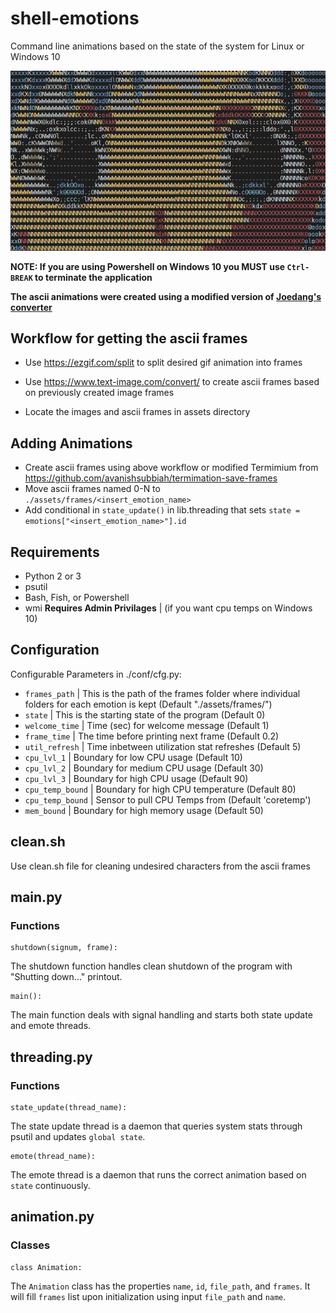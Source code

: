 # shell-emotions
Command line animations based on the state of the system for Linux or Windows 10

![](assets/docs/eyes_example.gif)

**NOTE: If you are using Powershell on Windows 10 you MUST use `Ctrl-BREAK` to terminate the application**

**The ascii animations were created using a modified version of [Joedang's converter](https://github.com/Joedang/termimation)**

## Workflow for getting the ascii frames

- Use https://ezgif.com/split to split desired gif animation into frames

- Use https://www.text-image.com/convert/ to create ascii frames based on previously created image frames

- Locate the images and ascii frames in assets directory

## Adding Animations

 - Create ascii frames using above workflow or modified Termimium from https://github.com/avanishsubbiah/termimation-save-frames
 - Move ascii frames named 0-N to `./assets/frames/<insert_emotion_name>`
 - Add conditional in `state_update()` in lib.threading that sets `state = emotions["<insert_emotion_name>"].id`

## Requirements

 - Python 2 or 3
 - psutil
 - Bash, Fish, or Powershell
 - wmi **Requires Admin Privilages** | (if you want cpu temps on Windows 10)

## Configuration

Configurable Parameters in ./conf/cfg.py:

 - `frames_path` | This is the path of the frames folder where individual folders for each emotion is kept (Default "./assets/frames/")
 - `state` | This is the starting state of the program (Default 0)
 - `welcome_time` | Time (sec) for welcome message (Default 1)
 - `frame_time` | The time before printing next frame (Default 0.2)
 - `util_refresh` | Time inbetween utilization stat refreshes (Default 5)
 - `cpu_lvl_1` | Boundary for low CPU usage (Default 10)
 - `cpu_lvl_2` | Boundary for medium CPU usage (Default 30)
 - `cpu_lvl_3` | Boundary for high CPU usage (Default 90)
 - `cpu_temp_bound` | Boundary for high CPU temperature (Default 80)
 - `cpu_temp_bound` | Sensor to pull CPU Temps from (Default 'coretemp')
 - `mem_bound` | Boundary for high memory usage (Default 50)

## clean.sh

Use clean.sh file for cleaning undesired characters from the ascii frames

## main.py

### Functions

```
shutdown(signum, frame):
```

The shutdown function handles clean shutdown of the program with "Shutting down..." printout.

```
main():
```

The main function deals with signal handling and starts both state update and emote threads.

## threading.py

### Functions

```
state_update(thread_name):
```

The state update thread is a daemon that queries system stats through psutil and updates `global state`.

```
emote(thread_name):
```

The emote thread is a daemon that runs the correct animation based on `state` continuously.

## animation.py

### Classes

```
class Animation:
```

The `Animation` class has the properties `name`, `id`, `file_path`, and `frames`. 
It will fill `frames` list upon initialization using input `file_path` and `name`.